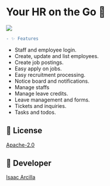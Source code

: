 # Your HR on the Go 🚀

![](https://github.com/isaacdarcilla/hrms/blob/main/screenshot/Screenshot.png)

```diff
- ✨ Features
```

* Staff and employee login.
* Create, update and list employees.
* Create job postings.
* Easy apply on jobs.
* Easy recruitment processing.
* Notice board and notifications.
* Manage staffs
* Manage leave credits.
* Leave management and forms.
* Tickets and inquiries.
* Tasks and todos.


## 🔖 License
[Apache-2.0](https://github.com/isaacdarcilla/hrms/blob/master/LICENSE)


## 🚀 Developer
[Isaac Arcilla](https://facebook.com/isaacdarcilla)
